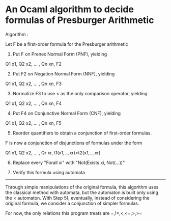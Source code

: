 # An Ocaml algorithm to decide formulas of Presburger Arithmetic
Algorithm :

Let F be a first-order formula for the Presburger arithmetic

1) Put F on Prenex Normal Form (PNF), yielding

Q1 x1, Q2 x2, ... , Qn xn, F2

2) Put F2 on Negation Normal Form (NNF), yielding

Q1 x1, Q2 x2, ... , Qn xn, F3

3) Normalize F3 to use < as the only comparison operator, yielding

Q1 x1, Q2 x2, ... , Qn xn, F4

4) Put F4 on Conjunctive Normal Form (CNF), yielding

Q1 x1, Q2 x2, ... , Qn xn, F5

5) Reorder quantifiers to obtain a conjunction of first-order formulas.

F is now a conjunction of disjunctions of formulas under the form

Q1 x1, Q2 x2, ... , Qr xr, t1(x1,...,xr)<t2(x1,...,xr)

6) Replace every "Forall xi" with "Not(Exists xi, Not(...))"

7) Verify this formula using automata

-----------------------------------------------------------------------

Through simple manipulations of the original formula, this algorithm
uses the classical method with automata, but the automaton is built
only using the < automaton.
With Step 5), eventually, instead of considering the original formula, we
consider a conjunction of simpler formulas.

For now, the only relations this program treats are =,!=,<,<=,>,>=
